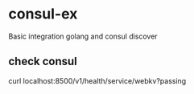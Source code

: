 # consul-ex

Basic integration golang and consul discover

## check consul

curl localhost:8500/v1/health/service/webkv?passing
